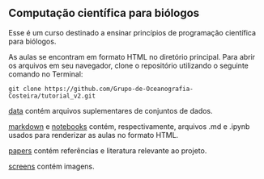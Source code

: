 ## Computação científica para biólogos

Esse é um curso destinado a ensinar princípios de programação científica para biólogos.

As aulas se encontram em formato HTML no diretório principal. Para abrir os arquivos em seu navegador, clone o repositório utilizando o seguinte comando no Terminal:

```git clone https://github.com/Grupo-de-Oceanografia-Costeira/tutorial_v2.git```

[data](./data) contém arquivos suplementares de conjuntos de dados.

[markdown](./markdown) e [notebooks](./notebooks) contém, respectivamente, arquivos .md e .ipynb usados para renderizar as aulas no formato HTML.

[papers](./papers) contém referências e literatura relevante ao projeto.

[screens](./screens) contém imagens.
